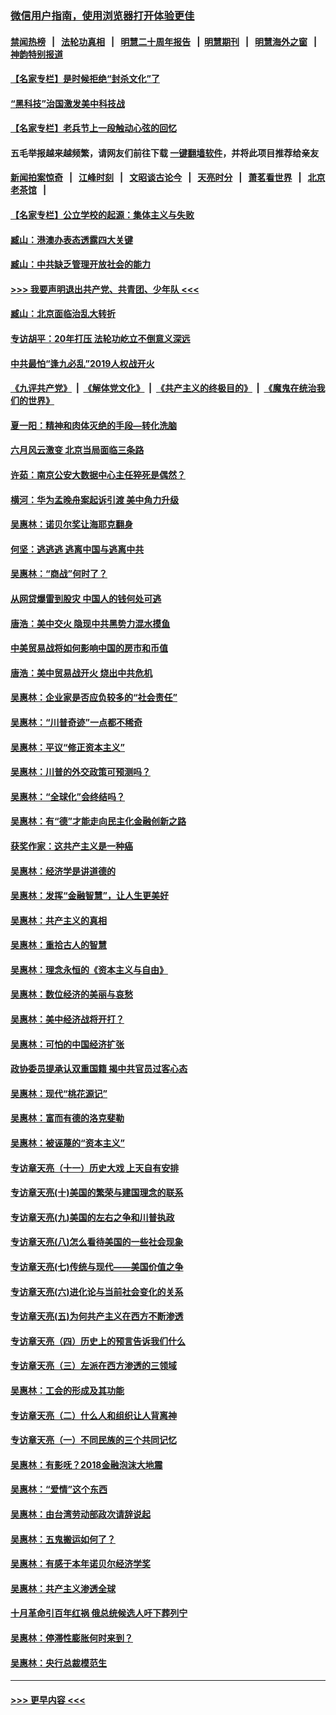 ### [微信用户指南，使用浏览器打开体验更佳](https://github.com/gfw-breaker/banned-news1/blob/master/indexes/wechat-guide.md?t=0)
#### [禁闻热榜](热点新闻.md?t=0)  &nbsp;&nbsp;|&nbsp;&nbsp; [法轮功真相](https://github.com/gfw-breaker/truth/blob/master/README.md?t=0) &nbsp;&nbsp;|&nbsp;&nbsp; [明慧二十周年报告](https://github.com/gfw-breaker/mh-reports/blob/master/README.md?t=0) &nbsp;&nbsp;|&nbsp;&nbsp;[明慧期刊](https://github.com/gfw-breaker/mh-qikan) &nbsp;&nbsp;|&nbsp;&nbsp; [明慧海外之窗](https://github.com/gfw-breaker/mh-news/blob/master/README.md?t=0) &nbsp;&nbsp;|&nbsp;&nbsp; [神韵特别报道](https://github.com/gfw-breaker/mh-news/blob/master/shenyun.md?t=0)
#### [【名家专栏】是时候拒绝“封杀文化”了](../pages/nsc423/n11814093.md?t=02140655) 
#### [“黑科技”治国激发美中科技战](../pages/nsc423/n11638056.md?t=02140655) 
#### [【名家专栏】老兵节上一段触动心弦的回忆](../pages/nsc423/n11646016.md?t=02140655) 
#### 五毛举报越来越频繁，请网友们前往下载 [一键翻墙软件](https://github.com/gfw-breaker/ssr-accounts)，并将此项目推荐给亲友
#### [新闻拍案惊奇](https://github.com/gfw-breaker/banned-news1/blob/master/pages/link4.md) &nbsp;&nbsp;|&nbsp;&nbsp; [江峰时刻](https://github.com/gfw-breaker/banned-news1/blob/master/pages/link4.md) &nbsp;&nbsp;|&nbsp;&nbsp; [文昭谈古论今](https://github.com/gfw-breaker/banned-news1/blob/master/pages/link4.md) &nbsp;&nbsp;|&nbsp;&nbsp; [天亮时分](https://github.com/gfw-breaker/banned-news1/blob/master/pages/link4.md) &nbsp;&nbsp;|&nbsp;&nbsp; [萧茗看世界](https://github.com/gfw-breaker/banned-news1/blob/master/pages/link4.md) &nbsp;&nbsp;|&nbsp;&nbsp; [北京老茶馆](https://github.com/gfw-breaker/banned-news1/blob/master/pages/link4.md) &nbsp;&nbsp;|&nbsp;&nbsp; 
#### [【名家专栏】公立学校的起源：集体主义与失败](../pages/nsc423/n11601833.md?t=02140655) 
#### [臧山：港澳办表态透露四大关键](../pages/nsc423/n11421628.md?t=02140655) 
#### [臧山：中共缺乏管理开放社会的能力](../pages/nsc423/n11407457.md?t=02140655) 
#### [>>> 我要声明退出共产党、共青团、少年队 <<<](https://github.com/begood0513/goodnews/blob/master/quit/letter.md) 
#### [臧山：北京面临治乱大转折](../pages/nsc423/n11406895.md?t=02140655) 
#### [专访胡平：20年打压 法轮功屹立不倒意义深远](../pages/nsc423/n11398800.md?t=02140655) 
#### [中共最怕“逢九必乱”2019人权战开火](../pages/nsc423/n11385248.md?t=02140655) 
#### [《九评共产党》](https://github.com/begood0513/9ping.md/blob/master/README.md) &nbsp;|&nbsp; [《解体党文化》](../../../../jtdwh.md/blob/master/README.md)  &nbsp;|&nbsp; [《共产主义的终极目的》](../../../../gczydzjmd.md/blob/master/README.md) &nbsp;|&nbsp; [《魔鬼在统治我们的世界》](../../../../mgztzwmdsj.md/blob/master/README.md) 
#### [夏一阳：精神和肉体灭绝的手段—转化洗脑](../pages/nsc423/n11368250.md?t=02140655) 
#### [六月风云激变 北京当局面临三条路](../pages/nsc423/n11313668.md?t=02140655) 
#### [许茹：南京公安大数据中心主任猝死是偶然？](../pages/nsc423/n11064744.md?t=02140655) 
#### [横河：华为孟晚舟案起诉引渡 美中角力升级](../pages/nsc423/n11027230.md?t=02140655) 
#### [吴惠林：诺贝尔奖让海耶克翻身](../pages/nsc423/n10890049.md?t=02140655) 
#### [何坚：逃逃逃 逃离中国与逃离中共](../pages/nsc423/n10592891.md?t=02140655) 
#### [吴惠林：“商战”何时了？](../pages/nsc423/n10573558.md?t=02140655) 
#### [从网贷爆雷到股灾 中国人的钱何处可逃](../pages/nsc423/n10572800.md?t=02140655) 
#### [唐浩：美中交火 隐现中共黑势力混水摸鱼](../pages/nsc423/n10544040.md?t=02140655) 
#### [中美贸易战将如何影响中国的房市和币值](../pages/nsc423/n10543697.md?t=02140655) 
#### [唐浩：美中贸易战开火 烧出中共危机](../pages/nsc423/n10540126.md?t=02140655) 
#### [吴惠林：企业家是否应负较多的“社会责任”](../pages/nsc423/n10535022.md?t=02140655) 
#### [吴惠林：“川普奇迹”一点都不稀奇](../pages/nsc423/n10512808.md?t=02140655) 
#### [吴惠林：平议“修正资本主义”](../pages/nsc423/n10495724.md?t=02140655) 
#### [吴惠林：川普的外交政策可预测吗？](../pages/nsc423/n10462387.md?t=02140655) 
#### [吴惠林：“全球化”会终结吗？](../pages/nsc423/n10452838.md?t=02140655) 
#### [吴惠林：有“德”才能走向民主化金融创新之路](../pages/nsc423/n10432292.md?t=02140655) 
#### [获奖作家：这共产主义是一种癌](../pages/nsc423/n10431541.md?t=02140655) 
#### [吴惠林：经济学是讲道德的](../pages/nsc423/n10398014.md?t=02140655) 
#### [吴惠林：发挥“金融智慧”，让人生更美好](../pages/nsc423/n10375019.md?t=02140655) 
#### [吴惠林：共产主义的真相](../pages/nsc423/n10351394.md?t=02140655) 
#### [吴惠林：重拾古人的智慧](../pages/nsc423/n10337691.md?t=02140655) 
#### [吴惠林：理念永恒的《资本主义与自由》](../pages/nsc423/n10316274.md?t=02140655) 
#### [吴惠林：数位经济的美丽与哀愁](../pages/nsc423/n10292946.md?t=02140655) 
#### [吴惠林：美中经济战将开打？](../pages/nsc423/n10258825.md?t=02140655) 
#### [吴惠林：可怕的中国经济扩张](../pages/nsc423/n10219147.md?t=02140655) 
#### [政协委员提承认双重国籍 揭中共官员过客心态](../pages/nsc423/n10208809.md?t=02140655) 
#### [吴惠林：现代“桃花源记”](../pages/nsc423/n10185234.md?t=02140655) 
#### [吴惠林：富而有德的洛克斐勒](../pages/nsc423/n10142264.md?t=02140655) 
#### [吴惠林：被诬蔑的“资本主义”](../pages/nsc423/n10124816.md?t=02140655) 
#### [专访章天亮（十一）历史大戏 上天自有安排](../pages/nsc423/n10094905.md?t=02140655) 
#### [专访章天亮(十)美国的繁荣与建国理念的联系](../pages/nsc423/n10094899.md?t=02140655) 
#### [专访章天亮(九)美国的左右之争和川普执政](../pages/nsc423/n10094889.md?t=02140655) 
#### [专访章天亮(八)怎么看待美国的一些社会现象](../pages/nsc423/n10094857.md?t=02140655) 
#### [专访章天亮(七)传统与现代——美国价值之争](../pages/nsc423/n10093140.md?t=02140655) 
#### [专访章天亮(六)进化论与当前社会变化的关系](../pages/nsc423/n10092036.md?t=02140655) 
#### [专访章天亮(五)为何共产主义在西方不断渗透](../pages/nsc423/n10083620.md?t=02140655) 
#### [专访章天亮（四）历史上的预言告诉我们什么](../pages/nsc423/n10083606.md?t=02140655) 
#### [专访章天亮（三）左派在西方渗透的三领域](../pages/nsc423/n10081115.md?t=02140655) 
#### [吴惠林：工会的形成及其功能](../pages/nsc423/n10080633.md?t=02140655) 
#### [专访章天亮（二）什么人和组织让人背离神](../pages/nsc423/n10076637.md?t=02140655) 
#### [专访章天亮（一）不同民族的三个共同记忆](../pages/nsc423/n10074188.md?t=02140655) 
#### [吴惠林：有影呒？2018金融泡沫大地震](../pages/nsc423/n10040534.md?t=02140655) 
#### [吴惠林：“爱情”这个东西](../pages/nsc423/n10019423.md?t=02140655) 
#### [吴惠林：由台湾劳动部政次请辞说起](../pages/nsc423/n9979679.md?t=02140655) 
#### [吴惠林：五鬼搬运如何了？](../pages/nsc423/n9925338.md?t=02140655) 
#### [吴惠林：有感于本年诺贝尔经济学奖](../pages/nsc423/n9871883.md?t=02140655) 
#### [吴惠林：共产主义渗透全球](../pages/nsc423/n9812748.md?t=02140655) 
#### [十月革命引百年红祸 俄总统候选人吁下葬列宁](../pages/nsc423/n9810182.md?t=02140655) 
#### [吴惠林：停滞性膨胀何时来到？](../pages/nsc423/n9764136.md?t=02140655) 
#### [吴惠林：央行总裁模范生](../pages/nsc423/n9728134.md?t=02140655) 

----
#### [ >>> 更早内容 <<< ](../indexes/nsc423-earlier.md)
